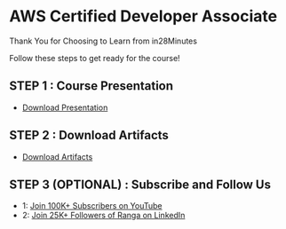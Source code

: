 # AWS Certified Developer Associate

Thank You for Choosing to Learn from in28Minutes

Follow these steps to get ready for the course!

## STEP 1 : Course Presentation

- [Download Presentation](https://github.com/in28minutes/course-material/raw/main/03-aws-certified-developer-associate/AWSCertifiedDeveloperAssociate-Presentation.pdf)

## STEP 2 : Download Artifacts

- [Download Artifacts](https://github.com/in28minutes/course-material/raw/main/03-aws-certified-developer-associate/course-downloads.zip)

## STEP 3 (OPTIONAL) : Subscribe and Follow Us

- 1: [Join 100K+ Subscribers on YouTube](http://youtube.com/user/rithustutorials?sub_confirmation=1)
- 2: [Join 25K+ Followers of Ranga on LinkedIn](https://www.linkedin.com/posts/rangakaranam_thank-you-keep-learning-every-day-our-activity-6687560624949485569-1Wic)

